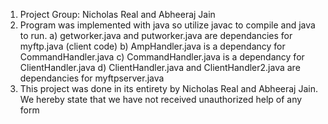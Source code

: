 1) Project Group: Nicholas Real and Abheeraj Jain
2) Program was implemented with java so utilize javac to compile and java to run.
   a) getworker.java and putworker.java are dependancies for myftp.java (client code)
   b) AmpHandler.java is a dependancy for CommandHandler.java
   c) CommandHandler.java is a dependancy for ClientHandler.java
   d) ClientHandler.java and ClientHandler2.java are dependancies for myftpserver.java
3) This project was done in its entirety by Nicholas Real and Abheeraj Jain. We hereby
   state that we have not received unauthorized help of any form
